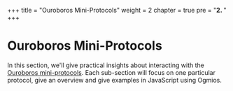 +++
title = "Ouroboros Mini-Protocols"
weight = 2
chapter = true
pre = "<b>2. </b>"
+++

# Ouroboros Mini-Protocols

In this section, we'll give practical insights about interacting with the [Ouroboros mini-protocols](https://hydra.iohk.io/build/1070091/download/1/network.pdf#chapter.3). Each sub-section will focus on one particular protocol, give an overview and give examples in JavaScript using Ogmios. 
